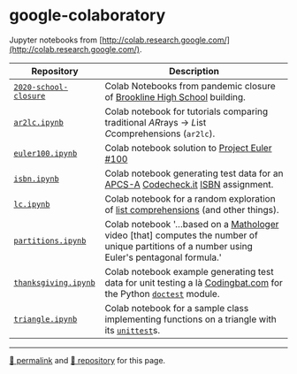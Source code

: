 # google-colaboratory

Jupyter notebooks from [http://colab.research.google.com/](http://colab.research.google.com/).

| Repository | Description |
| --- | --- |
| [`2020-school-closure`](https://github.com/psb-david-petty/google-colaboratory/tree/master/2020-school-closure) | Colab Notebooks from pandemic closure of [Brookline High School](https://bhs.brookline.k12.ma.us/) building.
| [`ar2lc.ipynb`](https://github.com/psb-david-petty/google-colaboratory/blob/master/ar2lc.ipynb) | Colab notebook for tutorials comparing traditional *AR*rays &rarr; *L*ist *C*comprehensions (`ar2lc`). |
| [`euler100.ipynb`](https://github.com/psb-david-petty/google-colaboratory/blob/master/euler100.ipynb) | Colab notebook solution to [Project Euler #100](https://projecteuler.net/problem=100) |
| [`isbn.ipynb`](https://github.com/psb-david-petty/google-colaboratory/blob/master/isbn.ipynb) | Colab notebook generating test data for an [APCS-A](https://apcentral.collegeboard.org/courses/ap-computer-science-a) [Codecheck.it](https://codecheck.it/files/20042602131ss51vr39hfeczx6bu2i3bzgv) [ISBN](https://en.wikipedia.org/wiki/ISBN) assignment.|
| [`lc.ipynb`](https://github.com/psb-david-petty/google-colaboratory/blob/master/lc.ipynb) | Colab notebook for a random exploration of [list comprehensions](https://realpython.com/courses/understand-list-comprehensions/) (and other things).|
| [`partitions.ipynb`](https://github.com/psb-david-petty/google-colaboratory/blob/master/partitions.ipynb) | Colab notebook '&hellip;based on a [Mathologer](http://youtu.be/iJ8pnCO0nTY) video [that] computes the number of unique partitions of a number using Euler's pentagonal formula.' |
| [`thanksgiving.ipynb`](https://github.com/psb-david-petty/google-colaboratory/blob/master/thanksgiving.ipynb) | Colab notebook example generating test data for unit testing a l&agrave; [Codingbat.com](https://codingbat.com/prob/p290566?parent=/home/david_petty@psbma.org) for the Python [`doctest`](https://docs.python.org/3/library/doctest.html) module.|
| [`triangle.ipynb`](https://github.com/psb-david-petty/google-colaboratory/blob/master/triangle.ipynb) | Colab notebook for a sample class implementing functions on a triangle with its [`unittest`](https://docs.python.org/3/library/unittest.html)s. |

<hr>

[&#128279; permalink](https://psb-david-petty.github.io/google-colaboratory) and [&#128297; repository](https://github.com/psb-david-petty/google-colaboratory) for this page.
